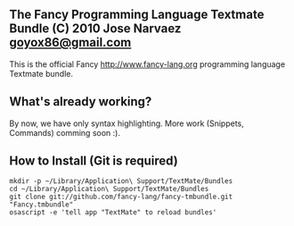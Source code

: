 The Fancy Programming Language Textmate Bundle
(C) 2010 Jose Narvaez <goyox86@gmail.com>
------------------------

This is the official Fancy http://www.fancy-lang.org programming language Textmate bundle.

What's already working?
------------------------

By now, we have only syntax highlighting. More work (Snippets, Commands) comming soon :).

How to Install (Git is required)
------------------------
		
    mkdir -p ~/Library/Application\ Support/TextMate/Bundles
    cd ~/Library/Application\ Support/TextMate/Bundles
    git clone git://github.com/fancy-lang/fancy-tmbundle.git "Fancy.tmbundle"
    osascript -e 'tell app "TextMate" to reload bundles'